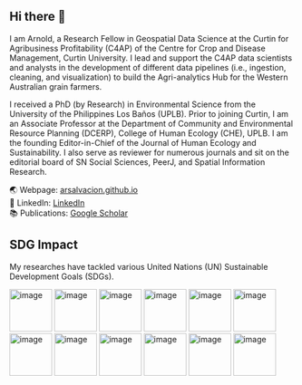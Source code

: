 ## Hi there 👋

I am Arnold, a Research Fellow in Geospatial Data Science at the Curtin for Agribusiness Profitability (C4AP) of the Centre for Crop and Disease Management, Curtin University. 
I lead and support the C4AP data scientists and analysts in the development of different data pipelines (i.e., ingestion, cleaning, and visualization) to build the Agri-analytics Hub for the Western Australian grain farmers.

I received a PhD (by Research) in Environmental Science from the University of the Philippines Los Baños (UPLB). 
Prior to joining Curtin, I am an Associate Professor at the Department of Community and Environmental Resource Planning (DCERP), College of Human Ecology (CHE), UPLB. 
I am the founding Editor-in-Chief of the Journal of Human Ecology and Sustainability. I also serve as reviewer for numerous journals and sit on the editorial board of SN Social Sciences, PeerJ, and Spatial Information Research.

🌏 Webpage: <a href="https://arsalvacion.github.io/">arsalvacion.github.io</a><br>
🔗 LinkedIn: <a href="https://www.linkedin.com/in/arnold-salvacion-98166949/">LinkedIn</a><br>
📚 Publications: <a href= "https://scholar.google.com/citations?user=OH852c8AAAAJ&hl=en">Google Scholar</a><br>

## SDG Impact
My researches have tackled various United Nations (UN) Sustainable Development Goals (SDGs). 

<a href="https://sdgs.un.org/goals/goal1"><img width="75" height="75" alt="image" src="https://github.com/user-attachments/assets/cabb0b37-e7e4-4e3a-938d-161801a349ad"/></a>
<a href="https://sdgs.un.org/goals/goal2"><img width="75" height="75" alt="image" src="https://github.com/user-attachments/assets/2ad4270c-f4f7-4bac-9f6b-407f55d85d12" /></a>
<a href="https://sdgs.un.org/goals/goal3"><img width="75" height="75" alt="image" src="https://github.com/user-attachments/assets/8e2fe84a-41c7-4c4c-aab1-38cb45fb57b7" /></a>
<a href="https://sdgs.un.org/goals/goal6"><img width="75" height="75" alt="image" src="https://github.com/user-attachments/assets/6502b7e9-19b1-407e-b2de-070453e6d49c" /></a>
<a href="https://sdgs.un.org/goals/goal7"><img width="75" height="75" alt="image" src="https://github.com/user-attachments/assets/d0c982da-b316-4f6f-958c-fec2efc41b60" /></a>
<a href="https://sdgs.un.org/goals/goal8"><img width="75" height="75" alt="image" src="https://github.com/user-attachments/assets/50b6decb-3fb0-41f6-bdf7-05d39a0455c9" /></a>
<a href="https://sdgs.un.org/goals/goal10"><img width="75" height="75" alt="image" src="https://github.com/user-attachments/assets/6a90d280-bbbc-447d-8384-8fc438fee391" /></a>
<a href="https://sdgs.un.org/goals/goal11"><img width="75" height="75" alt="image" src="https://github.com/user-attachments/assets/0c73ccc6-4035-4b26-9f83-309ec79a43dc"/></a>
<a href="https://sdgs.un.org/goals/goal12"><img width="75" height="75" alt="image" src="https://github.com/user-attachments/assets/432e69bb-48c2-452a-ae28-3d5a986ca0b0"/></a>
<a href="https://sdgs.un.org/goals/goal13"><img width="75" height="75" alt="image" src="https://github.com/user-attachments/assets/c126684f-6b60-4c8c-801b-4da2463d83f2"/></a>
<a href="https://sdgs.un.org/goals/goal14"><img width="75" height="75" alt="image" src="https://github.com/user-attachments/assets/e47f3b8a-8144-4616-b900-bdff64c7c682" /></a>
<a href="https://sdgs.un.org/goals/goal16"><img width="75" height="75" alt="image" src="https://github.com/user-attachments/assets/5f71547f-a07d-400e-bc60-84a48b37cc2c" /></a>












<!--
**arsalvacion/arsalvacion** is a ✨ _special_ ✨ repository because its `README.md` (this file) appears on your GitHub profile.

Here are some ideas to get you started:

- 🔭 I’m currently working on ...
- 🌱 I’m currently learning ...
- 👯 I’m looking to collaborate on ...
- 🤔 I’m looking for help with ...
- 💬 Ask me about ...
- 📫 How to reach me: ...
- 😄 Pronouns: ...
- ⚡ Fun fact: ...
-->
